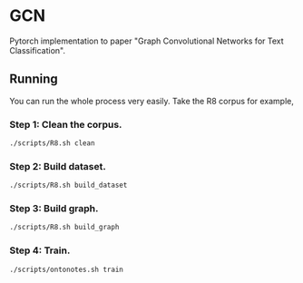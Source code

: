 # GCN
Pytorch implementation to paper "Graph Convolutional Networks for Text Classification".
## Running
You can run the whole process very easily. Take the R8 corpus for example,

### Step 1: Clean the corpus.
```bash
./scripts/R8.sh clean
```

### Step 2: Build dataset.
```bash
./scripts/R8.sh build_dataset
```

### Step 3: Build graph.
```bash
./scripts/R8.sh build_graph
```

### Step 4: Train.
```bash
./scripts/ontonotes.sh train
```
